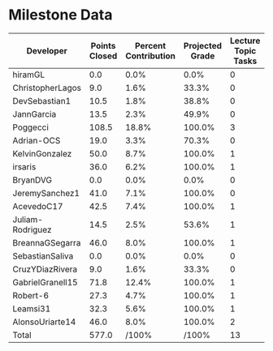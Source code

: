 # Milestone Data

| Developer | Points Closed | Percent Contribution | Projected Grade | Lecture Topic Tasks |
| --------- | ------------- | -------------------- | --------------- | ------------------- |
| hiramGL | 0.0 | 0.0% | 0.0% | 0 |
| ChristopherLagos | 9.0 | 1.6% | 33.3% | 0 |
| DevSebastian1 | 10.5 | 1.8% | 38.8% | 0 |
| JannGarcia | 13.5 | 2.3% | 49.9% | 0 |
| Poggecci | 108.5 | 18.8% | 100.0% | 3 |
| Adrian-OCS | 19.0 | 3.3% | 70.3% | 0 |
| KelvinGonzalez | 50.0 | 8.7% | 100.0% | 1 |
| irsaris | 36.0 | 6.2% | 100.0% | 1 |
| BryanDVG | 0.0 | 0.0% | 0.0% | 0 |
| JeremySanchez1 | 41.0 | 7.1% | 100.0% | 0 |
| AcevedoC17 | 42.5 | 7.4% | 100.0% | 1 |
| Juliam-Rodriguez | 14.5 | 2.5% | 53.6% | 1 |
| BreannaGSegarra | 46.0 | 8.0% | 100.0% | 1 |
| SebastianSaliva | 0.0 | 0.0% | 0.0% | 0 |
| CruzYDiazRivera | 9.0 | 1.6% | 33.3% | 0 |
| GabrielGranell15 | 71.8 | 12.4% | 100.0% | 1 |
| Robert-6 | 27.3 | 4.7% | 100.0% | 1 |
| Leamsi31 | 32.3 | 5.6% | 100.0% | 1 |
| AlonsoUriarte14 | 46.0 | 8.0% | 100.0% | 2 |
| Total | 577.0 | /100% | /100% | 13 |
